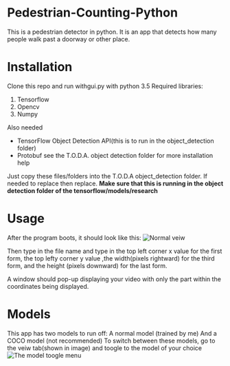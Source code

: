 
#  Pedestrian-Counting-Python

This is a pedestrian detector in python. It is an app that detects how many people walk past a doorway or other place.


# Installation

Clone this repo and run withgui.py with python 3.5
Required libraries:
 1. Tensorflow
 2. Opencv
 3. Numpy
 
 Also needed
 -  TensorFlow Object Detection API(this is to run in the object_detection folder)
-   Protobuf see the T.O.D.A. object detection folder for more installation help

Just copy these files/folders into the T.O.D.A object_detection folder. If needed to replace then replace.
**Make sure that this is running in the object detection folder of the tensorflow/models/research**



# Usage
After the program boots, it should look like this:
![Normal veiw](https://lh6.googleusercontent.com/Nvo8CjHNE42eHDbu-u_-SOx0Zu-W-q-d6S_WXgU4LrhS9jgFh1KHALnoyGEpajq26i6ux9FtEZ7vcQSdQv2k=w1920-h969)

Then type in the file name and type in the top left corner x value for the first form, the top lefty corner y value ,the width(pixels rightward) for the third form, and the height (pixels downward) for the last form.

A window should pop-up displaying your video with only the part within the coordinates being displayed.



# Models
This app has two models to run off:
A normal model (trained by me)
And a COCO model (not recommended)
To switch between these models, go to the veiw tab(shown in image) and toogle to the model of your choice
![The model toogle menu](https://lh6.googleusercontent.com/Wngbm47aaZ8xLeKkRFOr8gDdOK4oZD70TiTWERTB1jR7W_3pDEZtQg_rZxfU-yoxpSXnZQgFoFe9LYtZWIHC=w1365-h969)




